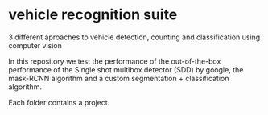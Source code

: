 # vehicle recognition suite
3 different aproaches to vehicle detection, counting and classification using computer vision

In this repository we test the performance of the out-of-the-box performance of the Single shot multibox detector (SDD) by google, the mask-RCNN algorithm and a custom segmentation + classification algorithm.

Each folder contains a project.
